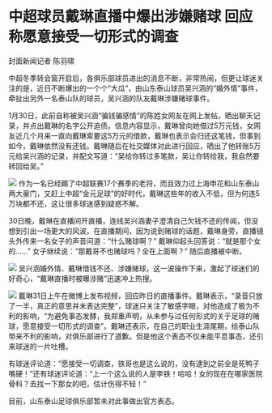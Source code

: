 # 中超球员戴琳直播中爆出涉嫌赌球 回应称愿意接受一切形式的调查

封面新闻记者 陈羽啸

中超冬季转会窗开启后，各俱乐部球员进出的消息不断，非常热闹，但更让球迷关注的是，近日不断爆出的一个个“大瓜”，由山东泰山球员吴兴涵的“婚外情”事件，牵扯出另外一名泰山队的球员，吴兴涵的队友戴琳涉嫌赌球事件。

1月30日，此前自称被吴兴涵“骗钱骗感情”的陈姓女网友在网上发帖，晒出聊天记录，并点出戴琳的名字公开追债。信息内容显示，戴琳曾向她借过5万元钱，女网友近几个月来一直向戴琳索要这5万元的借款，戴琳也表示会归还这笔钱，但事到如今，戴琳依然没有还钱。戴琳随后在社交媒体对此进行回应，晒出了他转账5万元给吴兴涵的记录，并配文写道：“吴给你转过多笔款，吴让你转给我，我自然要转回给吴。”

![](https://inews.gtimg.com/newsapp_bt/0/15635755861/1000)
作为一名已经踢了中超联赛17个赛季的老将，而且效力过上海申花和山东泰山两大豪门，又赶上中超“金元足球”的好时代，戴琳这些年的收入不低，但为何连5万块都不还，这让很多球迷感到疑惑不解。

30日晚，戴琳在直播间开直播，连线吴兴涵妻子澄清自己欠钱不还的传闻，但没想到引出一场更大的风波。在直播期间，因为说到赌球的话题，戴琳身旁，直播镜头外传来一名女子的声音问道：“什么赌球啊？”
戴琳仰起头回答说：“就是那个女的……” 女子继续说：“那戴哥不也赌球吗？全在上面啊？” 随后直播被中断。

![](https://inews.gtimg.com/newsapp_bt/0/15635755864/1000)
吴兴涵婚外情、戴琳借钱不还、涉嫌赌球，这一波操作下来，激起了球迷们的好奇心，“戴琳直播时被曝涉赌”迅速冲上热搜。

![](https://inews.gtimg.com/newsapp_bt/0/15635755869/1000)
戴琳31日上午在微博上发布视频，回应昨日的直播事件。戴琳表示，“录音只放了一半，真正的意思并未表达完整”，球迷只关注了敏感字眼，对他造成了极为不利的影响，“为避免事态发酵，我郑重声明，从未参与过任何形式的关于足球的赌球，愿意接受一切形式的调查”。戴琳还表示，在自己的职业生涯尾期，给泰山队带来不利的影响，对俱乐部进行了道歉。但是他这个表态不仅未能平息事态，还引来球迷的一片吐槽。

有球迷评论道：“愿接受一切调查，铁哥也是这么说的，没有逮到之前全是死鸭子嘴硬！”还有球迷评论道：“上一个这么说的人是李铁！哈哈！女的现在在哪家医院骨科？去找一下那女的吧，估计伤得不轻！”

目前，山东泰山足球俱乐部暂未对此事做出官方表态。

